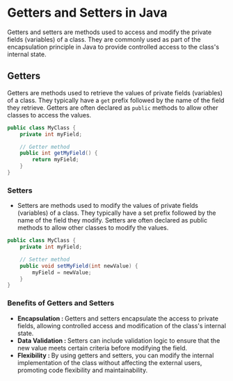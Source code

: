 # Getters and Setters in Java

Getters and setters are methods used to access and modify the private fields (variables) of a class. They are commonly used as part of the encapsulation principle in Java to provide controlled access to the class's internal state.

## Getters

Getters are methods used to retrieve the values of private fields (variables) of a class. They typically have a `get` prefix followed by the name of the field they retrieve. Getters are often declared as `public` methods to allow other classes to access the values.

```java
public class MyClass {
    private int myField;

    // Getter method
    public int getMyField() {
        return myField;
    }
}
```

### Setters

- Setters are methods used to modify the values of private fields (variables) of a class. They typically have a set prefix followed by the name of the field they modify. Setters are often declared as public methods to allow other classes to modify the values.

```java
public class MyClass {
    private int myField;

    // Setter method
    public void setMyField(int newValue) {
        myField = newValue;
    }
}
```

### Benefits of Getters and Setters

- <b>Encapsulation : </b> Getters and setters encapsulate the access to private fields, allowing controlled access and modification of the class's internal state.
- <b>Data Validation : </b> Setters can include validation logic to ensure that the new value meets certain criteria before modifying the field.
- <b>Flexibility : </b> By using getters and setters, you can modify the internal implementation of the class without affecting the external users, promoting code flexibility and maintainability.
